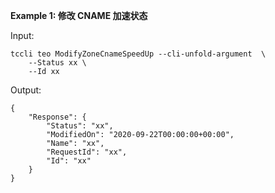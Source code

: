 **Example 1: 修改 CNAME 加速状态**



Input: 

```
tccli teo ModifyZoneCnameSpeedUp --cli-unfold-argument  \
    --Status xx \
    --Id xx
```

Output: 
```
{
    "Response": {
        "Status": "xx",
        "ModifiedOn": "2020-09-22T00:00:00+00:00",
        "Name": "xx",
        "RequestId": "xx",
        "Id": "xx"
    }
}
```

